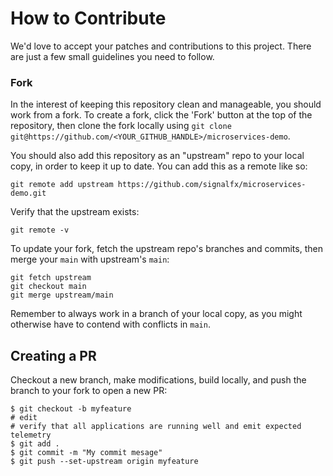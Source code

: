 # How to Contribute

We'd love to accept your patches and contributions to this project. There are
just a few small guidelines you need to follow.

### Fork

In the interest of keeping this repository clean and manageable, you should
work from a fork. To create a fork, click the 'Fork' button at the top of the
repository, then clone the fork locally using `git clone
git@https://github.com/<YOUR_GITHUB_HANDLE>/microservices-demo`.

You should also add this repository as an "upstream" repo to your local copy,
in order to keep it up to date. You can add this as a remote like so:

`git remote add upstream https://github.com/signalfx/microservices-demo.git`

Verify that the upstream exists:

`git remote -v`

To update your fork, fetch the upstream repo's branches and commits, then merge
your `main` with upstream's `main`:

```
git fetch upstream
git checkout main
git merge upstream/main
```

Remember to always work in a branch of your local copy, as you might otherwise
have to contend with conflicts in `main`.


## Creating a PR

Checkout a new branch, make modifications, build locally, and push the branch to your fork
to open a new PR:

```shell
$ git checkout -b myfeature
# edit
# verify that all applications are running well and emit expected telemetry
$ git add .
$ git commit -m "My commit mesage"
$ git push --set-upstream origin myfeature
```

